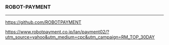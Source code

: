 ### ROBOT-PAYMENT
---
https://github.com/ROBOTPAYMENT

https://www.robotpayment.co.jp/lan/payment02/?utm_source=yahoo&utm_medium=cpc&utm_campaign=RM_TOP_30DAY


```
```

```
```

```
```

